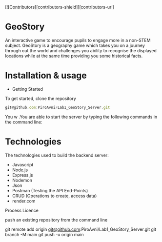 [![Contributors][contributors-shield]][contributors-url]





#  GeoStory 

An interactive game to encourage pupils to engage more in a non-STEM subject.
GeoStory is a geography game which takes you on a journey through out the world and challenges you ability to recognise the displayed locations while at the same time providing you some historical facts.

# Installation & usage


- Getting Started

To get started, clone the repository 
```js
git@github.com:PiroAvni/Lab1_GeoStory_Server.git
```


You w
.You are able to start the server by typing the following commands in the command line:

# Technologies

The technologies used to build the backend server:
 - Javascript
 - Node.js
 - Express.js
 - Nodemon
 - Json
 - Postman (Testing the API End-Points)
 - CRUD (Operations to create, access data)
 - render.com

Process
Licence




push an existing repository from the command line

git remote add origin git@github.com:PiroAvni/Lab1_GeoStory_Server.git
git branch -M main
git push -u origin main


